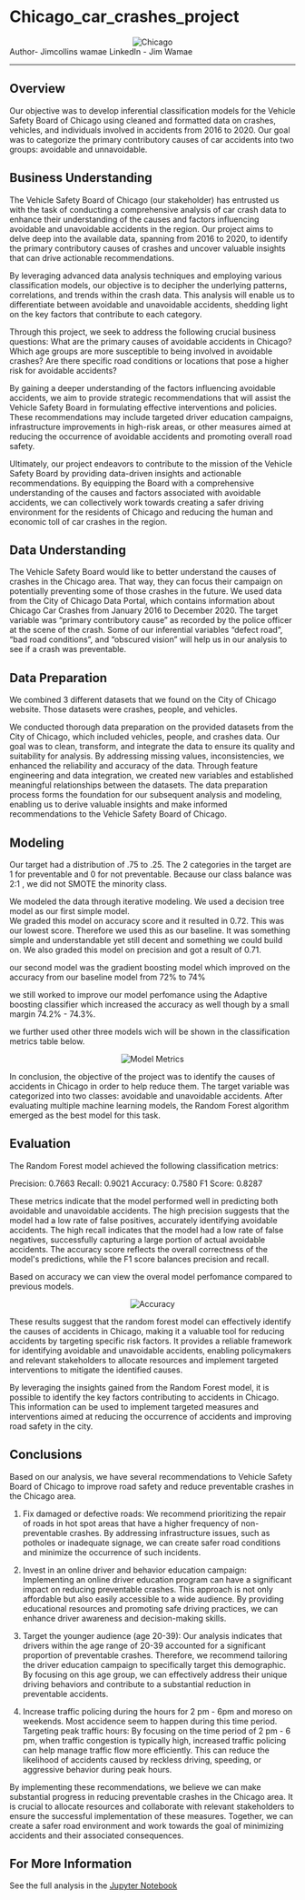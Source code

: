 # Chicago_car_crashes_project
<div align="center">
  <img src="https://github.com/JIMWAMAE/Chicago_car_crashes_project/blob/main/images/Chicago.jpg?raw=true" alt="Chicago">
</div>
Author- Jimcollins wamae
LinkedIn - Jim Wamae

***

## Overview

Our objective was to develop inferential classification models for the Vehicle Safety Board of Chicago using cleaned and formatted data on crashes, vehicles, and individuals involved in accidents from 2016 to 2020. Our goal was to categorize the primary contributory causes of car accidents into two groups: avoidable and unnavoidable.

## Business Understanding

The Vehicle Safety Board of Chicago (our stakeholder) has entrusted us with the task of conducting a comprehensive analysis of car crash data to enhance their understanding of the causes and factors influencing avoidable and unavoidable accidents in the region. Our project aims to delve deep into the available data, spanning from 2016 to 2020, to identify the primary contributory causes of crashes and uncover valuable insights that can drive actionable recommendations.

By leveraging advanced data analysis techniques and employing various classification models, our objective is to decipher the underlying patterns, correlations, and trends within the crash data. This analysis will enable us to differentiate between avoidable and unavoidable accidents, shedding light on the key factors that contribute to each category.

Through this project, we seek to address the following crucial business questions: What are the primary causes of avoidable accidents in Chicago? Which age groups are more susceptible to being involved in avoidable crashes? Are there specific road conditions or locations that pose a higher risk for avoidable accidents?

By gaining a deeper understanding of the factors influencing avoidable accidents, we aim to provide strategic recommendations that will assist the Vehicle Safety Board in formulating effective interventions and policies. These recommendations may include targeted driver education campaigns, infrastructure improvements in high-risk areas, or other measures aimed at reducing the occurrence of avoidable accidents and promoting overall road safety.

Ultimately, our project endeavors to contribute to the mission of the Vehicle Safety Board by providing data-driven insights and actionable recommendations. By equipping the Board with a comprehensive understanding of the causes and factors associated with avoidable accidents, we can collectively work towards creating a safer driving environment for the residents of Chicago and reducing the human and economic toll of car crashes in the region.
## Data Understanding

The Vehicle Safety Board would like to better understand the causes of crashes in the Chicago area. That way, they can focus their campaign on potentially preventing some of those crashes in the future. We used data from the City of Chicago Data Portal, which contains information about Chicago Car Crashes from January 2016 to December 2020. The target variable was “primary contributory cause” as recorded by the police officer at the scene of the crash. Some of our inferential variables “defect road”, “bad road conditions”, and “obscured vision” will help us in our analysis to see if a crash was preventable. 

## Data Preparation

We combined 3 different datasets that we found on the City of Chicago website. Those datasets were crashes, people, and vehicles. 

We conducted thorough data preparation on the provided datasets from the City of Chicago, which included vehicles, people, and crashes data. Our goal was to clean, transform, and integrate the data to ensure its quality and suitability for analysis. By addressing missing values, inconsistencies, we enhanced the reliability and accuracy of the data. Through feature engineering and data integration, we created new variables and established meaningful relationships between the datasets. The data preparation process forms the foundation for our subsequent analysis and modeling, enabling us to derive valuable insights and make informed recommendations to the Vehicle Safety Board of Chicago.

## Modeling

Our target had a distribution of .75 to .25. The 2 categories in the target are 1 for preventable and 0 for not preventable. Because our class balance was 2:1 , we did not SMOTE the minority class.

We modeled the data through iterative modeling. We used a decision tree model as our first simple model.  
We graded this model on accuracy score and it resulted in 0.72. This was our lowest score. Therefore we used this as our baseline. It was something simple and understandable yet still decent and something we could build on. 
We also graded this model on precision and got a result of 0.71.

our second model was the gradient boosting model which improved on the accuracy from our baseline model from 72% to 74%

we still worked to improve our model perfomance using the Adaptive boosting classifier which increased the accuracy as well though by a small margin 74.2% - 74.3%.

we further used other three models wich will be shown in the classification metrics table below.

<div style="text-align:center"><img src="https://github.com/JIMWAMAE/Chicago_car_crashes_project/blob/main/images/Model%20metrics.png?raw=true" alt="Model Metrics"></div>

In conclusion, the objective of the project was to identify the causes of accidents in Chicago in order to help reduce them. The target variable was categorized into two classes: avoidable and unavoidable accidents. After evaluating multiple machine learning models, the Random Forest algorithm emerged as the best model for this task.


## Evaluation

The Random Forest model achieved the following classification metrics:

Precision: 0.7663
Recall: 0.9021
Accuracy: 0.7580
F1 Score: 0.8287

These metrics indicate that the model performed well in predicting both avoidable and unavoidable accidents. The high precision suggests that the model had a low rate of false positives, accurately identifying avoidable accidents. The high recall indicates that the model had a low rate of false negatives, successfully capturing a large portion of actual avoidable accidents. The accuracy score reflects the overall correctness of the model's predictions, while the F1 score balances precision and recall.

Based on accuracy we can view the overal model perfomance compared to previous models. 

<div style="text-align:center"><img src="https://github.com/JIMWAMAE/Chicago_car_crashes_project/blob/main/images/Accuracy.png?raw=true" alt="Accuracy"></div>

These results suggest that the random forest model can effectively identify the causes of accidents in Chicago, making it a valuable tool for reducing accidents by targeting specific risk factors. It provides a reliable framework for identifying avoidable and unavoidable accidents, enabling policymakers and relevant stakeholders to allocate resources and implement targeted interventions to mitigate the identified causes.

By leveraging the insights gained from the Random Forest model, it is possible to identify the key factors contributing to accidents in Chicago. This information can be used to implement targeted measures and interventions aimed at reducing the occurrence of accidents and improving road safety in the city.



## Conclusions

Based on our analysis, we have several recommendations to Vehicle Safety Board of Chicago to improve road safety and reduce preventable crashes in the Chicago area.

1. Fix damaged or defective roads: We recommend prioritizing the repair of roads in hot spot areas that have a higher frequency of non-preventable crashes. By addressing infrastructure issues, such as potholes or inadequate signage, we can create safer road conditions and minimize the occurrence of such incidents.

2. Invest in an online driver and behavior education campaign: Implementing an online driver education program can have a significant impact on reducing preventable crashes. This approach is not only affordable but also easily accessible to a wide audience. By providing educational resources and promoting safe driving practices, we can enhance driver awareness and decision-making skills.

3. Target the younger audience (age 20-39): Our analysis indicates that drivers within the age range of 20-39 accounted for a significant proportion of preventable crashes. Therefore, we recommend tailoring the driver education campaign to specifically target this demographic. By focusing on this age group, we can effectively address their unique driving behaviors and contribute to a substantial reduction in preventable accidents.

4. Increase traffic policing during the hours for 2 pm - 6pm and moreso on weekends. Most accidence seem to happen during this time period. Targeting peak traffic hours: By focusing on the time period of 2 pm - 6 pm, when traffic congestion is typically high, increased traffic policing can help manage traffic flow more efficiently. This can reduce the likelihood of accidents caused by reckless driving, speeding, or aggressive behavior during peak hours.

By implementing these recommendations, we believe we can make substantial progress in reducing preventable crashes in the Chicago area. It is crucial to allocate resources and collaborate with relevant stakeholders to ensure the successful implementation of these measures. Together, we can create a safer road environment and work towards the goal of minimizing accidents and their associated consequences.

## For More Information

See the full analysis in the [Jupyter Notebook](https://github.com/JIMWAMAE/Chicago_car_crashes_project/blob/main/index.ipynb) 

